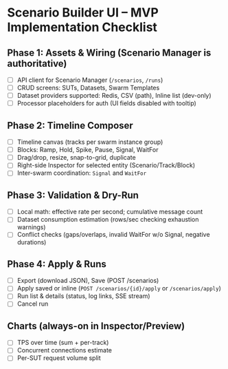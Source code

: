 
# Scenario Builder UI – MVP Implementation Checklist

## Phase 1: Assets & Wiring (Scenario Manager is authoritative)
- [ ] API client for Scenario Manager (`/scenarios`, `/runs`)
- [ ] CRUD screens: SUTs, Datasets, Swarm Templates
- [ ] Dataset providers supported: Redis, CSV (path), Inline list (dev-only)
- [ ] Processor placeholders for auth (UI fields disabled with tooltip)

## Phase 2: Timeline Composer
- [ ] Timeline canvas (tracks per swarm instance group)
- [ ] Blocks: Ramp, Hold, Spike, Pause, Signal, WaitFor
- [ ] Drag/drop, resize, snap-to-grid, duplicate
- [ ] Right-side Inspector for selected entity (Scenario/Track/Block)
- [ ] Inter-swarm coordination: `Signal` and `WaitFor`

## Phase 3: Validation & Dry-Run
- [ ] Local math: effective rate per second; cumulative message count
- [ ] Dataset consumption estimation (rows/sec checking exhaustion warnings)
- [ ] Conflict checks (gaps/overlaps, invalid WaitFor w/o Signal, negative durations)

## Phase 4: Apply & Runs
- [ ] Export (download JSON), Save (POST /scenarios)
- [ ] Apply saved or inline (`POST /scenarios/{id}/apply` or `/scenarios/apply`)
- [ ] Run list & details (status, log links, SSE stream)
- [ ] Cancel run

## Charts (always-on in Inspector/Preview)
- [ ] TPS over time (sum + per-track)
- [ ] Concurrent connections estimate
- [ ] Per-SUT request volume split
